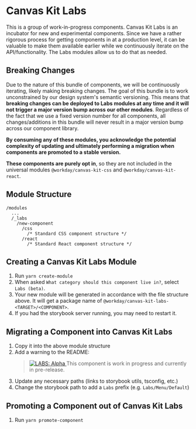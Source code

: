 # Canvas Kit Labs

This is a group of work-in-progress components. Canvas Kit Labs is an incubator for new and
experimental components. Since we have a rather rigorous process for getting components in at a
production level, it can be valuable to make them available earlier while we continuously iterate on
the API/functionality. The Labs modules allow us to do that as needed.

## Breaking Changes

Due to the nature of this bundle of components, we will be continuously iterating, likely making
breaking changes. The goal of this bundle is to work unconstrained by our design system's semantic
versioning. This means that **breaking changes can be deployed to Labs modules at any time and it
will not trigger a major version bump across our other modules**. Regardless of the fact that we use
a fixed version number for all components, all changes/additions in this bundle will never result in
a major version bump across our component library.

**By consuming any of these modules, you acknowledge the potential complexity of updating and
ultimately performing a migration when components are promoted to a stable version.**

**These components are purely opt in**, so they are not included in the universal modules
`@workday/canvas-kit-css` and `@workday/canvas-kit-react`.

## Module Structure

```
/modules
  ...
  /_labs
    /new-component
      /css
        /* Standard CSS component structure */
      /react
        /* Standard React component structure */
```

## Creating a Canvas Kit Labs Module

1. Run `yarn create-module`
2. When asked `What category should this component live in?`, select `Labs (beta)`.
3. Your new module will be generated in accordance with the file structure above. It will get a
   package name of `@workday/canvas-kit-labs-<TARGET>/<COMPONENT>`.
4. If you had the storybook server running, you may need to restart it.

## Migrating a Component into Canvas Kit Labs

1. Copy it into the above module structure
2. Add a warning to the README:
   > <a href="https://github.com/Workday/canvas-kit/tree/master/modules/labs-react/README.md">
   >   <img src="https://img.shields.io/badge/LABS-alpha-orange" alt="LABS: Alpha" />
   > </a>  This component is work in progress and currently in pre-release.
3. Update any necessary paths (links to storybook utils, tsconfig, etc.)
4. Change the storybook path to add a `Labs` prefix (e.g. `Labs/Menu/Default`)

## Promoting a Component out of Canvas Kit Labs

1. Run `yarn promote-component`
